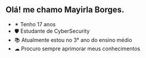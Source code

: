 ## Olá! me chamo Mayirla Borges.

- ✴ Tenho 17 anos
- 🛡 Estudante de CyberSecurity
- 📚 Atualmente estou no 3° ano do ensino médio
- ☁  Procuro sempre aprimorar meus conhecimentos



